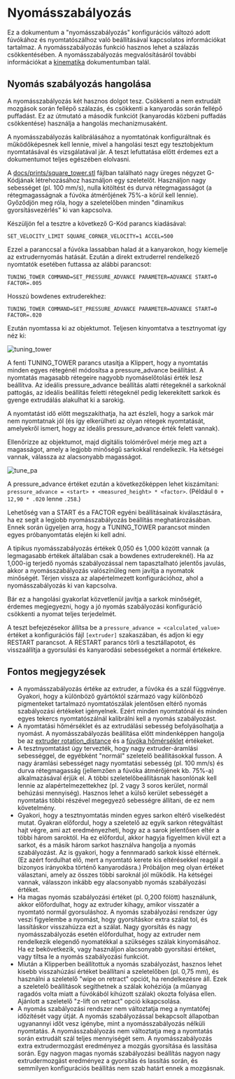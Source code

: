 # Nyomásszabályozás

Ez a dokumentum a "nyomásszabályozás" konfigurációs változó adott fúvókához és nyomtatószálhoz való beállításával kapcsolatos információkat tartalmaz. A nyomásszabályozás funkció hasznos lehet a szálazás csökkentésében. A nyomásszabályozás megvalósításáról további információkat a [kinematika](Kinematics.md) dokumentumban talál.

## Nyomás szabályozás hangolása

A nyomásszabályozás két hasznos dolgot tesz. Csökkenti a nem extrudált mozgások során fellépő szálazás, és csökkenti a kanyarodás során fellépő puffadást. Ez az útmutató a második funkciót (kanyarodás közbeni puffadás csökkentése) használja a hangolás mechanizmusaként.

A nyomásszabályozás kalibrálásához a nyomtatónak konfiguráltnak és működőképesnek kell lennie, mivel a hangolási teszt egy tesztobjektum nyomtatásával és vizsgálatával jár. A teszt lefuttatása előtt érdemes ezt a dokumentumot teljes egészében elolvasni.

A [docs/prints/square_tower.stl](prints/square_tower.stl) fájlban található nagy üreges négyzet G-Kódjának létrehozásához használjon egy szeletelőt. Használjon nagy sebességet (pl. 100 mm/s), nulla kitöltést és durva rétegmagasságot (a rétegmagasságnak a fúvóka átmérőjének 75%-a körül kell lennie). Győződjön meg róla, hogy a szeletelőben minden "dinamikus gyorsításvezérlés" ki van kapcsolva.

Készüljön fel a tesztre a következő G-Kód parancs kiadásával:

```
SET_VELOCITY_LIMIT SQUARE_CORNER_VELOCITY=1 ACCEL=500
```

Ezzel a paranccsal a fúvóka lassabban halad át a kanyarokon, hogy kiemelje az extrudernyomás hatását. Ezután a direkt extruderrel rendelkező nyomtatók esetében futtassa az alábbi parancsot:

```
TUNING_TOWER COMMAND=SET_PRESSURE_ADVANCE PARAMETER=ADVANCE START=0 FACTOR=.005
```

Hosszú bowdenes extruderekhez:

```
TUNING_TOWER COMMAND=SET_PRESSURE_ADVANCE PARAMETER=ADVANCE START=0 FACTOR=.020
```

Ezután nyomtassa ki az objektumot. Teljesen kinyomtatva a tesztnyomat így néz ki:

![tuning_tower](img/tuning_tower.jpg)

A fenti TUNING_TOWER parancs utasítja a Klippert, hogy a nyomtatás minden egyes rétegénél módosítsa a pressure_advance beállítást. A nyomtatás magasabb rétegeire nagyobb nyomáselőtolási érték lesz beállítva. Az ideális pressure_advance beállítás alatti rétegeknél a sarkoknál pattogás, az ideális beállítás feletti rétegeknél pedig lekerekített sarkok és gyenge extrudálás alakulhat ki a sarokig.

A nyomtatást idő előtt megszakíthatja, ha azt észleli, hogy a sarkok már nem nyomtatnak jól (és így elkerülheti az olyan rétegek nyomtatását, amelyekről ismert, hogy az ideális pressure_advance érték felett vannak).

Ellenőrizze az objektumot, majd digitális tolómérővel mérje meg azt a magasságot, amely a legjobb minőségű sarkokkal rendelkezik. Ha kétségei vannak, válassza az alacsonyabb magasságot.

![tune_pa](img/tune_pa.jpg)

A pressure_advance értéket ezután a következőképpen lehet kiszámítani: `pressure_advance = <start> + <measured_height> * <factor>`. (Például `0 + 12,90 * .020` lenne `.258`.)

Lehetőség van a START és a FACTOR egyéni beállításainak kiválasztására, ha ez segít a legjobb nyomásszabályozás beállítás meghatározásában. Ennek során ügyeljen arra, hogy a TUNING_TOWER parancsot minden egyes próbanyomtatás elején ki kell adni.

A tipikus nyomásszabályozás értékek 0,050 és 1,000 között vannak (a legmagasabb értékek általában csak a bowdenes extrudereknél). Ha az 1,000-ig terjedő nyomás szabályozással nem tapasztalható jelentős javulás, akkor a nyomásszabályozás valószínűleg nem javítja a nyomatok minőségét. Térjen vissza az alapértelmezett konfigurációhoz, ahol a nyomásszabályozás ki van kapcsolva.

Bár ez a hangolási gyakorlat közvetlenül javítja a sarkok minőségét, érdemes megjegyezni, hogy a jó nyomás szabályozási konfiguráció csökkenti a nyomat teljes terjedelmét.

A teszt befejezésekor állítsa be a `pressure_advance = <calculated_value>` értéket a konfigurációs fájl `[extruder]` szakaszában, és adjon ki egy RESTART parancsot. A RESTART parancs törli a tesztállapotot, és visszaállítja a gyorsulási és kanyarodási sebességeket a normál értékekre.

## Fontos megjegyzések

* A nyomásszabályozás értéke az extruder, a fúvóka és a szál függvénye. Gyakori, hogy a különböző gyártóktól származó vagy különböző pigmenteket tartalmazó nyomtatószálak jelentősen eltérő nyomás szabályozási értékeket igényelnek. Ezért minden nyomtatónál és minden egyes tekercs nyomtatószálnál kalibrálni kell a nyomás szabályozást.
* A nyomtatási hőmérséklet és az extrudálási sebesség befolyásolhatja a nyomást. A nyomásszabályozás beállítása előtt mindenképpen hangolja be az [extruder rotation_distance](Rotation_Distance.md#calibrating-rotation_distance-on-extruders) és a [fúvóka hőmérséklet](http://reprap.org/wiki/Triffid_Hunter%27s_Calibration_Guide#Nozzle_Temperature) értékeket.
* A tesztnyomtatást úgy tervezték, hogy nagy extruder-áramlási sebességgel, de egyébként "normál" szeletelő beállításokkal fusson. A nagy áramlási sebességet nagy nyomtatási sebesség (pl. 100 mm/s) és durva rétegmagasság (jellemzően a fúvóka átmérőjének kb. 75%-a) alkalmazásával érjük el. A többi szeletelőbeállításnak hasonlónak kell lennie az alapértelmezettekhez (pl. 2 vagy 3 soros kerület, normál behúzási mennyiség). Hasznos lehet a külső kerület sebességét a nyomtatás többi részével megegyező sebességre állítani, de ez nem követelmény.
* Gyakori, hogy a tesztnyomtatás minden egyes sarkon eltérő viselkedést mutat. Gyakran előfordul, hogy a szeletelő az egyik sarkon rétegváltást hajt végre, ami azt eredményezheti, hogy az a sarok jelentősen eltér a többi három saroktól. Ha ez előfordul, akkor hagyja figyelmen kívül ezt a sarkot, és a másik három sarkot használva hangolja a nyomás szabályozást. Az is gyakori, hogy a fennmaradó sarkok kissé eltérnek. (Ez azért fordulhat elő, mert a nyomtató kerete kis eltérésekkel reagál a bizonyos irányokba történő kanyarodásra.) Próbáljon meg olyan értéket választani, amely az összes többi saroknál jól működik. Ha kétségei vannak, válasszon inkább egy alacsonyabb nyomás szabályozási értéket.
* Ha magas nyomás szabályozási értéket (pl. 0,200 fölött) használunk, akkor előfordulhat, hogy az extruder kihagy, amikor visszatér a nyomtató normál gyorsuláshoz. A nyomás szabályozási rendszer úgy veszi figyelembe a nyomást, hogy gyorsításkor extra szálat tol, és lassításkor visszahúzza ezt a szálat. Nagy gyorsítás és nagy nyomásszabályozás esetén előfordulhat, hogy az extruder nem rendelkezik elegendő nyomatékkal a szükséges szálak kinyomásához. Ha ez bekövetkezik, vagy használjon alacsonyabb gyorsítási értéket, vagy tiltsa le a nyomás szabályozási funkciót.
* Miután a Klipperben beállítottuk a nyomás szabályozást, hasznos lehet kisebb visszahúzási értéket beállítani a szeletelőben (pl. 0,75 mm), és használni a szeletelő "wipe on retract" opciót, ha rendelkezésre áll. Ezek a szeletelő beállítások segíthetnek a szálak kohéziója (a műanyag ragadós volta miatt a fúvókából kihúzott szálak) okozta folyása ellen. Ajánlott a szeletelő "z-lift on retract" opció kikapcsolása.
* A nyomás szabályozási rendszer nem változtatja meg a nymtatófej időzítését vagy útját. A nyomás szabályozással bekapcsolt állapotban ugyanannyi időt vesz igénybe, mint a nyomásszabályozás nélküli nyomtatás. A nyomásszabályozás nem változtatja meg a nyomtatás során extrudált szál teljes mennyiségét sem. A nyomásszabályozás extra extrudermozgást eredményez a mozgás gyorsítása és lassítása során. Egy nagyon magas nyomás szabályozási beállítás nagyon nagy extrudermozgást eredményez a gyorsítás és lassítás során, és semmilyen konfigurációs beállítás nem szab határt ennek a mozgásnak.
